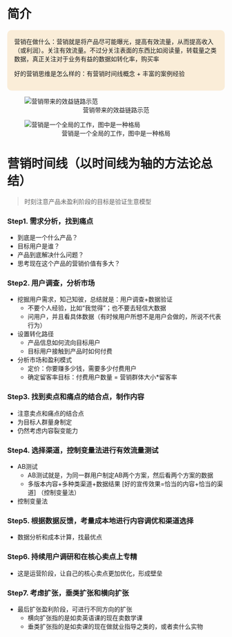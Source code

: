 # 简介
<div style="background:rgba(235, 168, 67, 0.2);border-radius:10px; padding:16px;">
营销在做什么：营销就是将产品尽可能曝光，提高有效流量，从而提高收入（或利润）。关注有效流量。不过分关注表面的东西比如阅读量，转载量之类数据，真正关注对于业务有益的数据如转化率，购买率

好的营销思维是怎么样的：有营销时间线概念 + 丰富的案例经验
</div>

<figure>
  <img src="/home/tom/codes/ai_podcast/assets/docs/imgs/营销学1.JPEG" alt="营销带来的效益链路示范">
  <figcaption align="center">营销带来的效益链路示范</figcaption>
</figure>

<figure>
  <img src="/home/tom/codes/ai_podcast/assets/docs/imgs/营销学2.JPEG" alt="营销是一个全局的工作，图中是一种格局">
  <figcaption align="center">营销是一个全局的工作，图中是一种格局</figcaption>
</figure>

# 营销时间线（以时间线为轴的方法论总结）
> 时刻注意产品未盈利阶段的目标是验证生意模型
### Step1. 需求分析，找到痛点
- 到底是一个什么产品？
- 目标用户是谁？
- 产品到底解决什么问题？
- 思考现在这个产品的营销价值有多大？

### Step2. 用户调查，分析市场
- 挖掘用户需求，知己知彼，总结就是：用户调查+数据验证
  - 不要个人经验，比如“我觉得”；也不要去轻信大数据
  - 问用户，并且看具体数据（有时候用户所想不是用户会做的，所说不代表行为）
- 设置转化路径
  - 产品信息如何流向目标用户
  - 目标用户接触到产品时如何付费
- 分析市场和盈利模式
  - 定价：你要赚多少钱，需要多少付费用户
  - 确定留客率目标：付费用户数量 = 营销群体大小*留客率

### Step3. 找到卖点和痛点的结合点，制作内容
- 注意卖点和痛点的结合点
- 为目标人群量身制定
- 仍然考虑内容裂变能力

### Step4. 选择渠道，控制变量法进行有效流量测试
- AB测试
  - AB测试就是，为同一群用户制定AB两个方案，然后看两个方案的数据
  - 多版本内容+多种类渠道+数据结果 [好的宣传效果=恰当的内容+恰当的渠道] （控制变量法）
- 控制变量法

### Step5. 根据数据反馈，考量成本地进行内容调优和渠道选择
- 数据分析和成本计算，找最优点

### Step6. 持续用户调研和在核心卖点上专精
- 这是运营阶段，让自己的核心卖点更加优化，形成壁垒

### Step7. 考虑扩张，垂类扩张和横向扩张
- 最后扩张盈利阶段，可进行不同方向的扩张
  - 横向扩张指的是如卖英语课的现在卖数学课
  - 垂类扩张指的是如卖课的现在做就业指导之类的，或者卖什么实物
